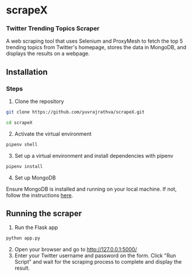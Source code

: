 # scrapeX

### Twitter Trending Topics Scraper

A web scraping tool that uses Selenium and ProxyMesh to fetch the top 5 trending topics from Twitter's homepage, stores the data in MongoDB, and displays the results on a webpage.

## Installation

### Steps

1. Clone the repository

```sh
git clone https://github.com/yuvrajrathva/scrapeX.git
```

```sh
cd scrapeX
```

2. Activate the virtual environment

```sh
pipenv shell
```

3. Set up a virtual environment and install dependencies with pipenv

```sh
pipenv install
```

4. Set up MongoDB

Ensure MongoDB is installed and running on your local machine. If not, follow the instructions [here](https://docs.mongodb.com/manual/installation/).


## Running the scraper

1. Run the Flask app

```sh
python app.py
```

2. Open your browser and go to http://127.0.0.1:5000/
3. Enter your Twitter username and password on the form.
Click "Run Script" and wait for the scraping process to complete and display the result.
